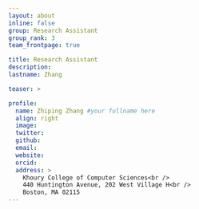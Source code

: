 ```yaml
---
layout: about
inline: false
group: Research Assistant
group_rank: 3
team_frontpage: true

title: Research Assistant
description:
lastname: Zhang

teaser: >

profile:
  name: Zhiping Zhang #your fullname here
  align: right
  image:
  twitter:
  github:
  email:
  website:
  orcid:
  address: >
    Khoury College of Computer Sciences<br />
    440 Huntington Avenue, 202 West Village H<br />
    Boston, MA 02115
---
```

